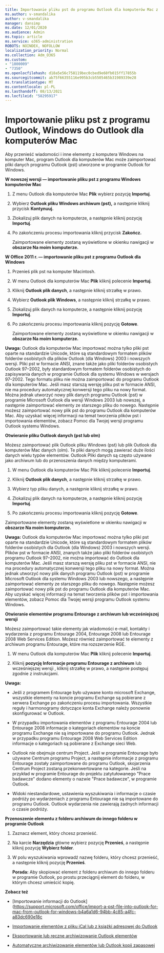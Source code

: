 ```yaml
---
title: Importowanie pliku pst do programu Outlook dla komputerów Mac z programu Outlook dla Windows
ms.author: v-smandalika
author: v-smandalika
manager: dansimp
ms.date: 12/01/2020
ms.audience: Admin
ms.topic: article
ms.service: o365-administration
ROBOTS: NOINDEX, NOFOLLOW
localization_priority: Normal
ms.collection: Adm_O365
ms.custom:
- "1800009"
- "7350"
ms.openlocfilehash: d18a5e56c758119bec0cbed9e60fb015ff17855b
ms.sourcegitcommit: ab75f66355116e995b3cb5505465b31989339e28
ms.translationtype: MT
ms.contentlocale: pl-PL
ms.lasthandoff: 08/13/2021
ms.locfileid: "58295917"
---
```

# <a name="import-a-pst-file-from-outlook-for-windows-to-outlook-for-mac"></a>Importowanie pliku pst z programu Outlook, Windows do Outlook dla komputerów Mac 

Aby przenieść wiadomości i inne elementy z komputera Windows na komputer Mac, program Outlook dla komputerów Mac może zaimportować pliki danych programu Outlook (pst) utworzone w programie Outlook for Windows.

**W nowszej wersji — importowanie pliku pst z programu Windows komputerów Mac**

1. Z menu Outlook dla komputerów Mac **Plik** wybierz pozycję **Importuj**.

2. Wybierz **Outlook pliku Windows archiwum (pst),** a następnie kliknij przycisk **Kontynuuj.**

3. Zlokalizuj plik danych na komputerze, a następnie kliknij pozycję **Importuj**.

4. Po zakończeniu procesu importowania kliknij przycisk **Zakończ.**

   Zaimportowane elementy zostaną wyświetlone w okienku nawigacji w **obszarze Na moim komputerze.**


**W Office 2011 r. — importowanie pliku pst z programu Outlook dla Windows**

1. Przenieś plik pst na komputer Macintosh.

2. W menu Outlook dla komputerów Mac **Plik** kliknij polecenie **Importuj**.

3. Kliknij **Outlook plik danych**, a następnie kliknij strzałkę w prawo.

4. Wybierz **Outlook plik Windows**, a następnie kliknij strzałkę w prawo.

5. Zlokalizuj plik danych na komputerze, a następnie kliknij pozycję **Importuj**.

6. Po zakończeniu procesu importowania kliknij pozycję **Gotowe**.

   Zaimportowane elementy zostaną wyświetlone w okienku nawigacji w **obszarze Na moim komputerze.**

**Uwaga:** Outlook dla komputerów Mac importować można tylko pliki pst oparte na standardzie Unicode, które są standardowym formatem plików folderów osobistych dla plików Outlook (dla Windows) 2003 i nowszych wersji. Pliki pst w formacie ANSI, znane także jako pliki folderów osobistych Outlook 97–2002, były standardowym formatem folderów osobistych do zapisywania danych w programie Outlook dla systemu Windows w wersjach 97–2002. Tego formatu pliku nie można zaimportować do programu Outlook dla komputerów Mac. Jeśli masz starszą wersję pliku pst w formacie ANSI, nie ma procedury automatycznej konwersji tego pliku na nowy format. Można jednak utworzyć nowy plik danych programu Outlook (pst) w programie Microsoft Outlook dla wersji Windows 2003 lub nowszej, a następnie zaimportować elementy ze starszego pliku do nowego. Następnie możesz zaimportować nowy plik pst do programu Outlook dla komputerów Mac. Aby uzyskać więcej informacji na temat tworzenia plików  pst i importowania elementów, zobacz Pomoc dla Twojej wersji programu Outlook systemu Windows.

**Otwieranie pliku Outlook danych (pst lub olm)**

Możesz zaimportować plik Outlook pliku Windows (pst) lub plik Outlook dla komputerów Mac danych (olm). Te pliki danych mogą zawierać duże ilości danych wielu typów elementów. Outlook Pliki danych są często używane jako archiwum lub do przenoszenia danych między komputerami.

1. W menu Outlook dla komputerów Mac Plik kliknij polecenie **Importuj**.

2. Kliknij **Outlook plik danych**, a następnie kliknij strzałkę w prawo.

3. Wybierz typ pliku danych, a następnie kliknij strzałkę w prawo.

4. Zlokalizuj plik danych na komputerze, a następnie kliknij pozycję **Importuj**.

5. Po zakończeniu procesu importowania kliknij pozycję **Gotowe**.

Zaimportowane elementy zostaną wyświetlone w okienku nawigacji w **obszarze Na moim komputerze.**

**Uwaga:** Outlook dla komputerów Mac importować można tylko pliki pst oparte na standardzie Unicode, które są standardowym formatem plików folderów osobistych dla Outlook (dla Windows) 2003 i nowszych wersji. Plików pst w formacie ANSI, znanych także jako pliki folderów osobistych programu Outlook 97–2002, nie można importować do Outlook dla komputerów Mac. Jeśli masz starszą wersję pliku pst w formacie ANSI, nie ma procedury automatycznej konwersji tego pliku na nowy format. Można jednak utworzyć nowy plik danych programu Outlook (pst) w programie Microsoft Outlook dla systemu Windows 2003 lub nowszego, a następnie zaimportować elementy ze starszego pliku do nowego. Następnie możesz zaimportować nowy plik pst do programu Outlook dla komputerów Mac. Aby uzyskać więcej informacji na temat tworzenia plików pst i importowania elementów, zobacz Pomoc dla Twojej wersji programu Outlook systemu Windows. 

**Otwieranie elementów programu Entourage z archiwum lub wcześniejszej wersji**

Możesz zaimportować takie elementy jak wiadomości e-mail, kontakty i wydarzenia z programu Entourage 2004, Entourage 2008 lub Entourage 2008 Web Services Edition. Możesz również zaimportować te elementy z archiwum programu Entourage, które ma rozszerzenie RGE.

1. W menu Outlook dla komputerów Mac **Plik** kliknij polecenie **Importuj**.

2. Kliknij **pozycję Informacje programu Entourage z archiwum** lub wcześniejszej wersji , kliknij strzałkę w prawo, a następnie postępuj zgodnie z instrukcjami.

**Uwaga:**
- Jeśli z programem Entourage było używane konto microsoft Exchange, wszystkie elementy na koncie programu Exchange są pobierane z serwera Exchange po zakończeniu procesu importowania. Wszystkie reguły i harmonogramy dotyczące konta Exchange należy ponownie skonfigurować w Outlook.

- W przypadku importowania elementów z programu Entourage 2004 lub Entourage 2008 informacje o kategoriach elementów na koncie programu Exchange nie są importowane do programu Outlook. Jednak w przypadku programu Entourage 2008 Web Services Edition informacje o kategoriach są pobierane z Exchange sieci Web.

- Outlook nie obejmuje centrum Project. Jeśli w programie Entourage było używane Centrum programu Project, a następnie informacje z programu Entourage zostały zaimportowane do programu Outlook, skojarzenia Centrum Project zostaną przekonwertowane na kategorie. Jeśli na przykład w programie Entourage do projektu zatytułowanego "Prace badawcze" dodano elementy o nazwie "Prace badawcze", w programie Outlook.

- Widoki niestandardowe, ustawienia wyszukiwania i informacje o czasie podróży po wydarzeniach z programu Entourage nie są importowane do programu Outlook. Outlook wydarzenia nie zawierają żadnych informacji o czasie podróży.

**Przenoszenie elementu z folderu archiwum do innego folderu w programie Outlook**

1. Zaznacz element, który chcesz przenieść.

2. Na karcie **Narzędzia** główne wybierz pozycję **Przenieś**, a następnie kliknij pozycję **Wybierz folder**.

3. W polu wyszukiwania wprowadź nazwę folderu, który chcesz przenieść, a następnie kliknij pozycję **Przenieś**.

   **Porada:** Aby skopiować element z folderu archiwum do innego folderu w programie Outlook, po prostu przeciągnij element do folderu, w którym chcesz umieścić kopię.

**Zobacz też**

- [Importowanie informacji do Outlook] (https://support.microsoft.com/office/import-a-pst-file-into-outlook-for-mac-from-outlook-for-windows-b4a6a1d6-94bb-4c85-a4fc-a83dc690e18c

- [Importowanie elementów z pliku iCal lub z książki adresowej do Outlook](https://support.microsoft.com/office/import-ical-or-address-book-items-into-outlook-for-mac-0450a248-6a40-4f84-ba9c-6c545bc11639)


- [Eksportowanie lub ręczne archiwizowanie Outlook elementów](https://support.microsoft.com/office/export-items-to-an-archive-file-in-outlook-for-mac-281a62bf-cc42-46b1-9ad5-6bda80ca3106)

- [Automatyczne archiwizowanie elementów lub Outlook kopii zapasowej](https://support.microsoft.com/office/automatically-archive-or-back-up-outlook-for-mac-items-441fcce5-2262-4b64-ac8c-fa949df989f5)
